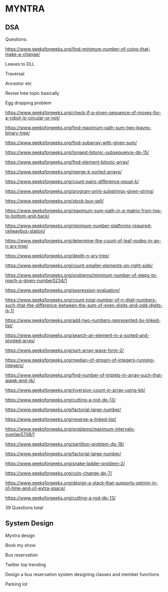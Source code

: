 # MYNTRA

## DSA

Questions:

https://www.geeksforgeeks.org/find-minimum-number-of-coins-that-make-a-change/

Leaves to DLL

Traversal

Ancestor etc

Revise tree topic basically

Egg dropping problem

https://www.geeksforgeeks.org/check-if-a-given-sequence-of-moves-for-a-robot-is-circular-or-not/

https://www.geeksforgeeks.org/find-maximum-path-sum-two-leaves-binary-tree/

https://www.geeksforgeeks.org/find-subarray-with-given-sum/

https://www.geeksforgeeks.org/longest-bitonic-subsequence-dp-15/

https://www.geeksforgeeks.org/find-element-bitonic-array/

https://www.geeksforgeeks.org/merge-k-sorted-arrays/

https://www.geeksforgeeks.org/count-pairs-difference-equal-k/

https://www.geeksforgeeks.org/program-print-substrings-given-string/

https://www.geeksforgeeks.org/stock-buy-sell/

https://www.geeksforgeeks.org/maximum-sum-path-in-a-matrix-from-top-to-bottom-and-back/

https://www.geeksforgeeks.org/minimum-number-platforms-required-railwaybus-station/

https://www.geeksforgeeks.org/determine-the-count-of-leaf-nodes-in-an-n-ary-tree/

https://www.geeksforgeeks.org/depth-n-ary-tree/

https://www.geeksforgeeks.org/count-smaller-elements-on-right-side/

https://www.geeksforgeeks.org/problems/minimum-number-of-steps-to-reach-a-given-number5234/1

https://www.geeksforgeeks.org/expression-evaluation/

https://www.geeksforgeeks.org/count-total-number-of-n-digit-numbers-such-that-the-difference-between-the-sum-of-even-digits-and-odd-digits-is-1/

https://www.geeksforgeeks.org/add-two-numbers-represented-by-linked-list/

https://www.geeksforgeeks.org/search-an-element-in-a-sorted-and-pivoted-array/

https://www.geeksforgeeks.org/sort-array-wave-form-2/

https://www.geeksforgeeks.org/median-of-stream-of-integers-running-integers/

https://www.geeksforgeeks.org/find-number-of-triplets-in-array-such-that-aiajak-and-ijk/

https://www.geeksforgeeks.org/inversion-count-in-array-using-bit/

https://www.geeksforgeeks.org/cutting-a-rod-dp-13/

https://www.geeksforgeeks.org/factorial-large-number/

https://www.geeksforgeeks.org/reverse-a-linked-list/

https://www.geeksforgeeks.org/problems/maximum-intervals-overlap5708/1

https://www.geeksforgeeks.org/partition-problem-dp-18/

https://www.geeksforgeeks.org/factorial-large-number/

https://www.geeksforgeeks.org/snake-ladder-problem-2/

https://www.geeksforgeeks.org/coin-change-dp-7/

https://www.geeksforgeeks.org/design-a-stack-that-supports-getmin-in-o1-time-and-o1-extra-space/

https://www.geeksforgeeks.org/cutting-a-rod-dp-13/

39 Questions total

## System Design

Myntra design

Book my show

Bus reservation

Twitter top trending

Design a bus reservation system designing classes and member functions

Parking lot

